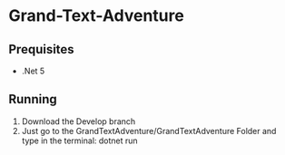 # Grand-Text-Adventure

## Prequisites
- .Net 5

## Running
1. Download the Develop branch
2. Just go to the GrandTextAdventure/GrandTextAdventure Folder and type in the terminal: dotnet run
